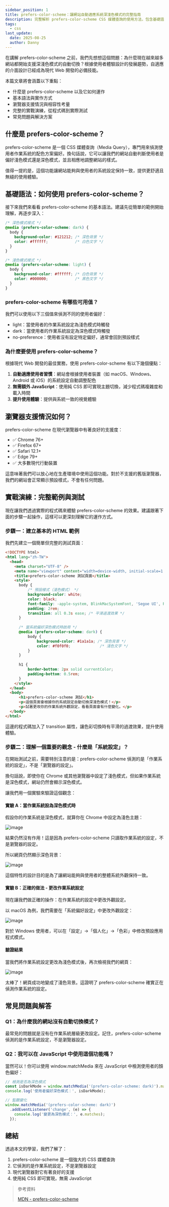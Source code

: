 ```yaml
---
sidebar_position: 1
title: prefers-color-scheme：讓網站自動適應系統深淺色模式的完整指南
description: 完整解析 prefers-color-scheme CSS 媒體查詢的使用方法，包含基礎語法、瀏覽器支援、實戰範例與常見問題解答，讓您的網站能夠自動適應使用者的系統深淺色模式偏好
tags:
  - css
last_update:
  date: 2025-08-25
  author: Danny
---
```


在講解 <span class="mycode">prefers-color-scheme</span> 之前，我們先想想這個問題：為什麼現在越來越多網站都開始支援深淺色模式的自動切換？根據使用者體驗設計的發展趨勢，<span class="red">自適應的介面設計已經成為現代 Web 開發的必備技能</span>。

本篇文章將會涵蓋以下重點：

- 什麼是 <span class="mycode">prefers-color-scheme</span> 以及它如何運作
- 基本語法與實作方式
- 瀏覽器支援情況與相容性考量
- 完整的實戰演練，從程式碼到實際測試
- 常見問題與解決方案

## 什麼是 prefers-color-scheme？

<span class="mycode">prefers-color-scheme</span> 是一個 CSS 媒體查詢（Media Query），<span class="red">專門用來偵測使用者作業系統的配色方案偏好</span>。換句話說，它可以讓我們的網站自動判斷使用者是偏好淺色模式還是深色模式，並且相應地調整網站的樣式。

<span class="blue">值得一提的是，這個功能讓網站能夠與使用者的系統設定保持一致，提供更舒適且無縫的使用體驗</span>。

## 基礎語法：如何使用 prefers-color-scheme？

接下來我們來看看 <span class="mycode">prefers-color-scheme</span> 的基本語法。<span class="green">建議先從簡單的範例開始理解，再逐步深入</span>：

```css
/* 深色模式樣式 */
@media (prefers-color-scheme: dark) {
  body {
    background-color: #121212; /* 深色背景 */
    color: #ffffff;            /* 白色文字 */
  }
}

/* 淺色模式樣式 */
@media (prefers-color-scheme: light) {
  body {
    background-color: #ffffff; /* 白色背景 */
    color: #000000;            /* 黑色文字 */
  }
}
```

### prefers-color-scheme 有哪些可用值？

我們可以使用以下三個值來偵測不同的使用者偏好：

- <span class="mycode">light</span>：<span class="blue">當使用者的作業系統設定為淺色模式時觸發</span>
- <span class="mycode">dark</span>：<span class="blue">當使用者的作業系統設定為深色模式時觸發</span>
- <span class="mycode">no-preference</span>：<span class="blue">使用者沒有設定特定偏好，通常會回到預設樣式</span>

### 為什麼要使用 prefers-color-scheme？

根據現代 Web 開發的最佳實務，使用 <span class="mycode">prefers-color-scheme</span> 有以下幾個優點：

1. **自動適應使用者習慣**：<span class="red">網站會根據使用者裝置（如 macOS、Windows、Android 或 iOS）的系統設定自動調整配色</span>
2. **無需額外 JavaScript**：<span class="green">使用純 CSS 即可實現主題切換，減少程式碼複雜度和載入時間</span>
3. **提升使用體驗**：提供與系統一致的視覺體驗

## 瀏覽器支援情況如何？

<span class="red">prefers-color-scheme 在現代瀏覽器中有著良好的支援度</span>：

- ✅ Chrome 76+
- ✅ Firefox 67+
- ✅ Safari 12.1+
- ✅ Edge 79+
- ✅ 大多數現代行動裝置

<span class="blue">這意味著我們可以放心地在生產環境中使用這個功能</span>。對於不支援的舊版瀏覽器，我們的網站會正常顯示預設樣式，不會有任何問題。

## 實戰演練：完整範例與測試

現在讓我們透過實際的程式碼來體驗 <span class="mycode">prefers-color-scheme</span> 的效果。<span class="green">建議跟著下面的步驟一起操作，這樣可以更深刻理解它的運作方式</span>。

### 步驟一：建立基本的 HTML 範例

我們先建立一個簡單但完整的測試頁面：

```html
<!DOCTYPE html>
<html lang="zh-TW">
  <head>
    <meta charset="UTF-8" />
    <meta name="viewport" content="width=device-width, initial-scale=1.0" />
    <title>prefers-color-scheme 測試頁面</title>
    <style>
      body {
          /* 預設樣式（淺色模式） */
          background-color: white;
          color: black;
          font-family: -apple-system, BlinkMacSystemFont, 'Segoe UI', Roboto, sans-serif;
          padding: 2rem;
          transition: all 0.3s ease; /* 平滑過渡效果 */
      }
      
      /* 當系統偏好深色模式時啟用 */
      @media (prefers-color-scheme: dark) {
          body {
              background-color: #1a1a1a; /* 深色背景 */
              color: #f0f0f0;             /* 淺色文字 */
          }
      }
      
      h1 {
          border-bottom: 2px solid currentColor;
          padding-bottom: 0.5rem;
      }
    </style>
  </head>
  <body>
      <h1>prefers-color-scheme 測試</h1>
      <p>這個頁面會根據你的系統設定自動切換深淺色模式！</p>
      <p>試著更改你的作業系統外觀設定，看看頁面會有什麼變化。</p>
  </body>
</html>
```

<span class="blue">這邊的程式碼加入了 transition 屬性，讓色彩切換時有平滑的過渡效果，提升使用體驗</span>。

### 步驟二：理解一個重要的觀念 - 什麼是「系統設定」？

在開始測試之前，<span class="red">需要特別注意的是：prefers-color-scheme 偵測的是「作業系統的設定」，不是「瀏覽器的設定」</span>。

換句話說，即使你在 Chrome 或其他瀏覽器中設定了淺色模式，但<span class="blue">如果作業系統是深色模式，網站仍然會顯示深色模式</span>。

讓我們用一個實驗來驗證這個觀念：

#### 實驗 A：當作業系統設為深色模式時

假設你的作業系統是深色模式，就算你在 Chrome 中設定為淺色主題：

![image](https://hackmd.io/_uploads/SJZAoektke.png)

<span class="red">結果仍然沒有作用！</span>這是因為 <span class="mycode">prefers-color-scheme</span> 只讀取作業系統的設定，不是瀏覽器的設定。

所以網頁仍然顯示深色背景：

![image](https://hackmd.io/_uploads/r18yRlJYkg.png)

<span class="blue">這個特性的設計目的是為了讓網站能夠與使用者的整體系統外觀保持一致</span>。

#### 實驗 B：正確的做法 - 更改作業系統設定

現在讓我們做正確的操作：<span class="red">在作業系統的設定中更改外觀設定</span>。

以 macOS 為例，我們需要在「系統偏好設定」中更改外觀設定：

![image](https://hackmd.io/_uploads/Hyg8AxJKyg.png)

<span class="green">對於 Windows 使用者，可以在「設定」→「個人化」→「色彩」中修改預設應用程式模式</span>。

#### 驗證結果

當我們將作業系統設定更改為淺色模式後，再次檢視我們的網頁：

![image](https://hackmd.io/_uploads/B1FFReJtye.png)

<span class="green">太棒了！網頁成功地變成了淺色背景</span>。這證明了 <span class="mycode">prefers-color-scheme</span> 確實正在偵測作業系統的設定。


## 常見問題與解答

### Q1：為什麼我的網站沒有自動切換模式？

<span class="red">最常見的問題就是沒有在作業系統層級更改設定</span>。記住，<span class="mycode">prefers-color-scheme</span> 偵測的是作業系統設定，不是瀏覽器設定。

### Q2：我可以在 JavaScript 中使用這個功能嗎？

當然可以！你可以使用 <span class="mycode">window.matchMedia</span> 來在 JavaScript 中檢測使用者的顏色偏好：

```javascript
// 檢測是否為深色模式
const isDarkMode = window.matchMedia('(prefers-color-scheme: dark)').matches;
console.log('使用者偏好深色模式：', isDarkMode);

// 監聽變化
window.matchMedia('(prefers-color-scheme: dark)')
  .addEventListener('change', (e) => {
    console.log('變更為深色模式：', e.matches);
  });
```

## 總結

透過本文的學習，我們了解了：

1. <span class="mycode">prefers-color-scheme</span> 是一個強大的 CSS 媒體查詢
2. 它<span class="red">偵測的是作業系統設定，不是瀏覽器設定</span>
3. 現代瀏覽器對它有著良好的支援
4. 使用純 CSS 即可實現，無需 JavaScript

> 參考資料
> 
> [MDN - prefers-color-scheme](https://developer.mozilla.org/en-US/docs/Web/CSS/@media/prefers-color-scheme)